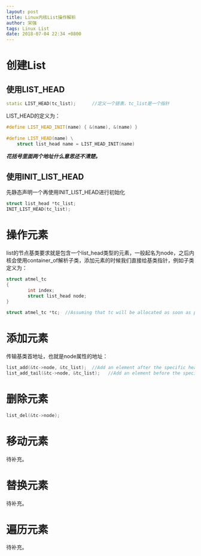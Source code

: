 ```yaml
---
layout: post
title: Linux内核List操作解析
author: 宋强
tags: Linux List
date: 2018-07-04 22:34 +0800
---
```


# 创建List

## 使用LIST_HEAD

```c++
static LIST_HEAD(tc_list);      //定义一个链表，tc_list是一个指针
```

LIST_HEAD的定义为：
```c++
#define LIST_HEAD_INIT(name) { &(name), &(name) }
 
#define LIST_HEAD(name) \
    struct list_head name = LIST_HEAD_INIT(name)
```

***花括号里面两个地址什么意思还不清楚。***

## 使用INIT_LIST_HEAD

先静态声明一个再使用INIT_LIST_HEAD进行初始化

```c++
struct list_head *tc_list;
INIT_LIST_HEAD(tc_list);
```

# 操作元素

list的节点基类要求就是包含一个list_head类型的元素，一般起名为node，之后内核会使用container_of解析子类，添加元素的时候我们直接给基类指针，例如子类定义为：

```c++
struct atmel_tc
{
        int index;
        struct list_head node;
}
 
struct atmel_tc *tc;  //Assuming that tc will be allocated as soon as possible.
```

# 添加元素
传输基类首地址，也就是node属性的地址：

```c++
list_add(&tc->node, &tc_list);  //Add an element after the specific head node. 
list_add_tail(&tc->node, &tc_list);   //Add an element before the specific head node.
```

# 删除元素

```c++
list_del(&tc->node);
```

# 移动元素

待补充。

# 替换元素

待补充。

# 遍历元素

待补充。
